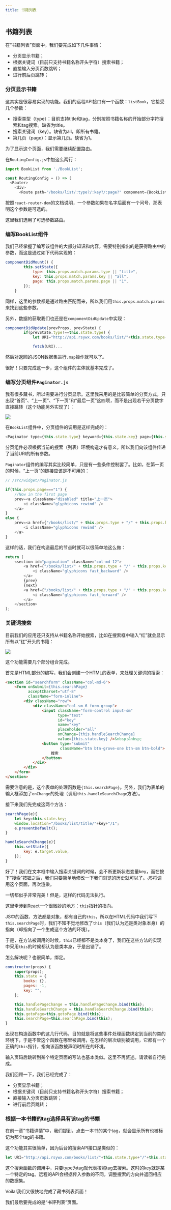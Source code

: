 ```yaml
---
title: 书籍列表
---
```


## 书籍列表

在“书籍列表”页面中，我们要完成如下几件事情：

  * 分页显示书籍；
  * 根据关键词（目前只支持书籍名称开头字符）搜索书籍；
  * 直接输入分页页数跳转；
  * 进行前后页跳转；

### 分页显示书籍

这其实是很容易实现的功能。我们的远程API接口有一个函数：`listBook`，它接受几个参数：

  * 搜索类型（type）：目前支持title和tag，分别按照书籍名称的开始部分字符搜索和tag搜索。缺省为title。
  * 搜索关键词（key）。缺省为all，即所有书籍。
  * 第几页（page）：显示第几页。缺省为1。

为了显示这个页面，我们需要继续配置路由。

在`RoutingConfig.js`中加这么两行：

```javascript
import BookList from './BookList';

const RoutingConfig = () => (
  <Router>
    <div>
      <Route path="/books/list/:type?/:key?/:page?" component={BookList}/>
```

按照`react-router-dom`的文档说明，一个参数如果在名字后面有一个问号，那表明这个参数是可选的。

这里我们选用了可选参数路由。

### 编写BookList组件

我们已经掌握了编写该组件的大部分知识和内容，需要特别指出的是获得路由中的参数，而这是通过如下代码实现的：

```javascript
componentDidMount() {
        this.setState({
            type: this.props.match.params.type || "title",
            key: this.props.match.params.key || "all",
            page: this.props.match.params.page || "1",
        });
    }
```

同样，这里的参数都是通过路由匹配而来，所以我们用`this.props.match.params`来找到这些参数。

另外，数据的获取我们也还是在`componentDidUpdate`中实现：

```javascript
componentDidUpdate(prevProps, prevState) {
        if(prevState.type!==this.state.type) {
            let URI="http://api.rsywx.com/books/list/"+this.state.type+"/"+this.state.key+"/"+this.state.page;

            fetch(URI)...
```

然后对返回的JSON数据集进行`.map`操作就可以了。

很好！只要完成这一步，这个组件的主体就基本完成了。

### 编写分页组件`Paginator.js`

我有很多藏书，所以需要进行分页显示。这里我采用的是比较简单的分页方式，只出现“首页”、“上一页”、“下一页”和“最后一页”这四项，而不是出现若干分页数字直接跳转（这个功能另外实现了）：

![](01.png)

在`BookList`组件中，分页组件的调用是这样完成的：

```javascript
<Paginator type={this.state.type} keyword={this.state.key} page={this.state.page} pages={this.state.pages}/>
```

分页组件必须根据当前的搜索（列表）环境构造才有意义。所以我们向该组件传递了当前URI的所有参数。

`Paginator`组件的编写其实比较简单，只是有一些条件控制罢了。比如，在第一页的时候，“上一页”的链接应该是不可用的：

```javascript
// /src/widget/Paginator.js

if(this.props.page==="1") {
    //Now in the first page
    prev=<a className="disabled" title="上一页">
        <i className="glyphicons rewind" />
    </a>
}
else {
    prev=<a href={"/books/list/" + this.props.type + "/" + this.props.keyword + "/"+(parseInt(this.props.page,10)-1)} title="上一页">
        <i className="glyphicons rewind" />
    </a>
}
```

这样的话，我们在构造最后的节点时就可以很简单地这么做：

```javascript
return (
    <section id="pagination" className="col-md-12">
        <a href={"/books/list/" + this.props.type + "/" + this.props.keyword + "/1"} title="首页">
            <i className="glyphicons fast_backward" />
        </a>
        {prev}
        {next}
        <a href={"/books/list/" + this.props.type + "/" + this.props.keyword + "/" + this.props.pages} title="末页">
            <i className="glyphicons fast_forward" />
        </a>
    </section>
);
```
### 关键词搜索

目前我们的应用还只支持从书籍名称开始搜索，比如在搜索框中输入“红”就会显示所有以“红”开头的书籍：

![](02.png)

这个功能需要几个部分组合完成。

首先是HTML部分的编写，我们会创建一个HTML的表单，来处理关键词的搜索：

```html
<section id="searchform" className="col-md-6">
    <form onSubmit={this.searchPage}
          acceptCharset="utf-8"
          className="form-inline">
        <div className="row">
            <div className="col-sm-6 form-group">
                <input className="form-control input-sm"
                       type="text"
                       id="key"
                       name="key"
                       placeholder="all" 
                       onChange={this.handleSearchChange}
                       value={this.state.key} />&nbsp;&nbsp;
                <button type="submit"
                        className="btn btn-grove-one btn-sm btn-bold">
                    搜索
                </button>
            </div>
        </div>
    </form>
</section>
```

需要注意的是，这个表单的处理函数是`{this.searchPage}`。另外，我们为表单的输入框添加了`onChange`的处理（调用`this.handleSearchChage`方法）。

接下来我们先完成这两个方法：

```javascript
searchPage(e){
    let key=this.state.key;
    window.location="/books/list/title/"+key+"/1";
    e.preventDefault();
}

handleSearchChange(e){
    this.setState({
        key: e.target.value,
    });
}
```

好了！我们在文本框中输入搜索关键词的时候，会不断更新状态变量key，而在按下“搜索”按钮之后，我们只要简单地修改一下我们浏览的历史就可以了。JS将调用这个页面，再次渲染。

一切都似乎非常完美！但是，这样的代码无法执行。

这里牵涉到React一个很微妙的地方：`this`指针的指向。

JS中的函数、方法都是对象，都有自己的`this`，所以在HTML代码中我们写下`this.searchPage`时，我们不知不觉地修改了`this`（我们认为还是类对象本身）的指向（却指向了一个生成这个方法的环境）。

于是，在方法被调用的时候，`this`已经都不是类本身了，我们在这些方法的实现中采用`this`的时候都认为是类本身，于是出错了。

怎么解决呢？也很简单，绑定。

```javascript
constructor(props) {
    super(props);
    this.state = {
        books: {},
        pages: -1,
        key: "",
    };

    this.handlePageChange = this.handlePageChange.bind(this);
    this.handleSearchChange = this.handleSearchChange.bind(this);
    this.gotoPage=this.gotoPage.bind(this);
    this.searchPage=this.searchPage.bind(this);
}
```

出现在构造函数中的这几行代码，目的就是将这些事件处理函数绑定到当前的类的环境下，于是不管这个函数在哪里被调用，在怎样的层次级别被调用，它都有一个正确的`this`指针，指向该函数被声明时所在的环境。

输入页码后跳转到某个特定页面的写法也基本类似。这里不再赘述。请读者自行完成。

我们回顾一下，我们已经完成了：

  * 分页显示书籍；
  * 根据关键词（目前只支持书籍名称开头字符）搜索书籍；
  * 直接输入分页页数跳转；
  * 进行前后页跳转；

### 根据一本书籍的tag选择具有该tag的书籍

在前一章“书籍详情”中，我们提到，点击一本书的某个tag，就会显示所有也被标记为那个tag的书籍。

这个功能其实很简单，因为后台的搜索API接口是类似的：

```javascript
let URI="http://api.rsywx.com/books/list/"+this.state.type+"/"+this.state.key+"/"+this.state.page;
```

这个搜索函数的调用中，只要type为tag就代表按照tag去搜索。这时的key就是某一个特定的tag。远程的API会根据传入参数的不同，调整搜索的方向并返回相应的数据集。

Voila!我们又很快地完成了藏书列表页面！

我们最后要完成的是“书评列表”页面。